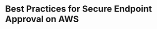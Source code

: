 <!-- loioe0455888a6e44eb2bda8b8edb13dc55a -->

# Best Practices for Secure Endpoint Approval on AWS

